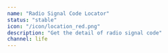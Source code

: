 ```yaml
---
name: "Radio Signal Code Locator"
status: "stable"
icon: "/icon/location_red.png"
description: "Get the detail of radio signal code"
channel: life
---
```

